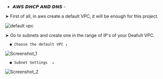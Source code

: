 - 𝘼𝙒𝙎 𝘿𝙃𝘾𝙋 𝘼𝙉𝘿 𝘿𝙉𝙎 -


➤ First of all, in aws create a default VPC, it will be enough for this project.

![default vpc](https://user-images.githubusercontent.com/85712710/146819084-f9565722-f2b0-49e1-9c60-3dc46e2dd7ee.png)

➤ Go to subnets and create one in the range of IP's of your Deafult VPC.
  
      ● Choose the default VPC ↓      
![Screenshot_1](https://user-images.githubusercontent.com/85712710/146819470-c684ffa7-f68b-4839-bf08-961510d603bd.png)
      
      ● Subnet Settings  ↓
      
![Screenshot_2](https://user-images.githubusercontent.com/85712710/146820177-6f51651b-70d2-4445-8c2d-1702b0ecbf8d.png)
